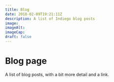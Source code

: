 ```yaml
---
title: Blog
date: 2018-02-09T19:21:11Z
description: A list of Indiego blog posts
image: 
imageAlt: 
imageCap: 
draft: false
---
```


# Blog page

A list of blog posts, with a bit more detail and a link.
